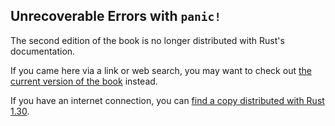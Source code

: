 ## Unrecoverable Errors with `panic!`

The second edition of the book is no longer distributed with Rust's documentation.

If you came here via a link or web search, you may want to check out [the current version of the book](../ch09-01-unrecoverable-errors-with-panic.html) instead.

If you have an internet connection, you can [find a copy distributed with Rust 1.30](https://doc.rust-lang.org/1.30.0/book/second-edition/ch09-01-unrecoverable-errors-with-panic.html).